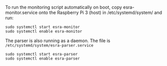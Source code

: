 To run the monitoring script automatically on boot, copy esra-monitor.service onto the Raspberry Pi 3 (host) in /etc/systemd/system/ and run:

```
sudo systemctl start esra-monitor
sudo systemctl enable esra-monitor
```

The parser is also running as a daemon.  The file is `/etc/systemd/system/esra-parser.service`

```
sudo systemctl start esra-parser
sudo systemctl enable esra-parser
```
